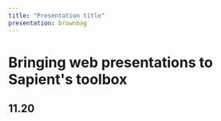 ```yaml
---
title: "Presentation title"
presentation: brownbag
---
```



<div class="TitleAligner TitleAligner-CenterCenter">
    <div>
        <h1 class="SlideMainTitle u-blue u-serif">Bringing web presentations to Sapient's toolbox</h1>
        <h2 class="SlideSubtitle">11.20</h2>
        <div class="SlideTitleUnderline"></div>
    </div>
</div>
